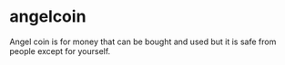 # angelcoin
Angel coin is for money that can be bought and used but it is safe from people except for yourself. 
